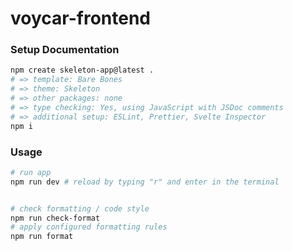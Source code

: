 # voycar-frontend

### Setup Documentation

```sh
npm create skeleton-app@latest .
# => template: Bare Bones
# => theme: Skeleton
# => other packages: none
# => type checking: Yes, using JavaScript with JSDoc comments
# => additional setup: ESLint, Prettier, Svelte Inspector
npm i
```

### Usage

```sh
# run app
npm run dev # reload by typing "r" and enter in the terminal


# check formatting / code style
npm run check-format
# apply configured formatting rules
npm run format
```

